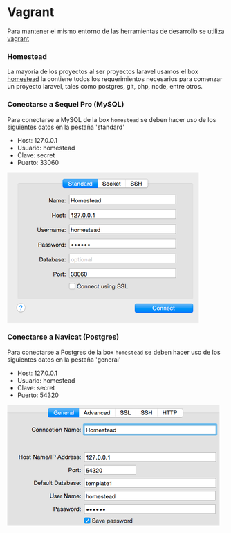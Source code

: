 # Vagrant

Para mantener el mismo entorno de las herramientas de desarrollo se utiliza [vagrant](http://www.vagrantup.com)

### Homestead

La mayoria de los proyectos al ser proyectos laravel usamos el box [homestead](http://laravel.com/docs/homestead) la contiene todos los requerimientos necesarios para comenzar un proyecto laravel, tales como postgres, git, php, node, entre otros.

### Conectarse a Sequel Pro (MySQL)

Para conectarse a MySQL de la box `homestead` se deben hacer uso de los siguientes datos en la pestaña 'standard'

* Host: 127.0.0.1
* Usuario: homestead
* Clave: secret
* Puerto: 33060

<img src="/assets/vagrant/sequel_pro.png" align="middle"/>

### Conectarse a Navicat (Postgres)

Para conectarse a Postgres de la box `homestead` se deben hacer uso de los siguientes datos en la pestaña 'general'

* Host: 127.0.0.1
* Usuario: homestead
* Clave: secret
* Puerto: 54320

<img src="/assets/vagrant/navicat.png" align="middle"/>

